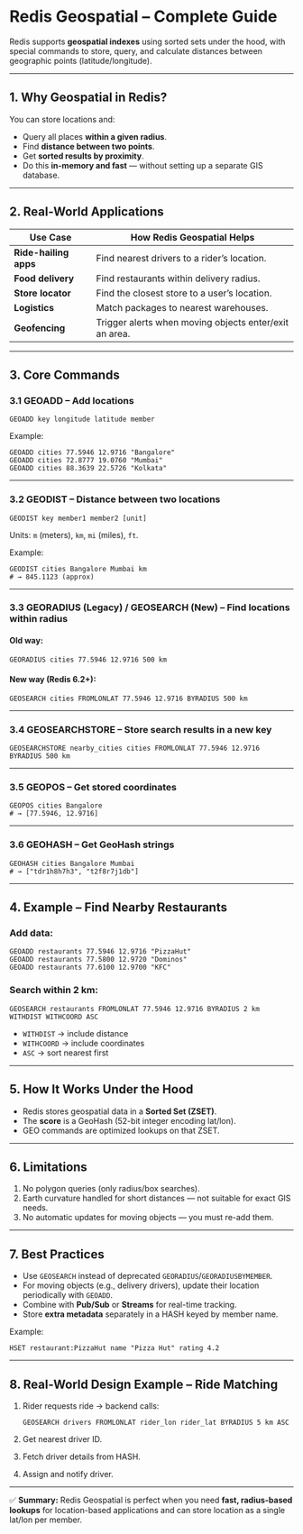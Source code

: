 # **Redis Geospatial – Complete Guide**

Redis supports **geospatial indexes** using sorted sets under the hood, with special commands to store, query, and calculate distances between geographic points (latitude/longitude).

---

## **1. Why Geospatial in Redis?**

You can store locations and:

* Query all places **within a given radius**.
* Find **distance between two points**.
* Get **sorted results by proximity**.
* Do this **in-memory and fast** — without setting up a separate GIS database.

---

## **2. Real-World Applications**

| Use Case              | How Redis Geospatial Helps                             |
| --------------------- | ------------------------------------------------------ |
| **Ride-hailing apps** | Find nearest drivers to a rider’s location.            |
| **Food delivery**     | Find restaurants within delivery radius.               |
| **Store locator**     | Find the closest store to a user’s location.           |
| **Logistics**         | Match packages to nearest warehouses.                  |
| **Geofencing**        | Trigger alerts when moving objects enter/exit an area. |

---

## **3. Core Commands**

### **3.1 GEOADD** – Add locations

```redis
GEOADD key longitude latitude member
```

Example:

```redis
GEOADD cities 77.5946 12.9716 "Bangalore"
GEOADD cities 72.8777 19.0760 "Mumbai"
GEOADD cities 88.3639 22.5726 "Kolkata"
```

---

### **3.2 GEODIST** – Distance between two locations

```redis
GEODIST key member1 member2 [unit]
```

Units: `m` (meters), `km`, `mi` (miles), `ft`.

Example:

```redis
GEODIST cities Bangalore Mumbai km
# → 845.1123 (approx)
```

---

### **3.3 GEORADIUS** (Legacy) / **GEOSEARCH** (New) – Find locations within radius

#### Old way:

```redis
GEORADIUS cities 77.5946 12.9716 500 km
```

#### New way (Redis 6.2+):

```redis
GEOSEARCH cities FROMLONLAT 77.5946 12.9716 BYRADIUS 500 km
```

---

### **3.4 GEOSEARCHSTORE** – Store search results in a new key

```redis
GEOSEARCHSTORE nearby_cities cities FROMLONLAT 77.5946 12.9716 BYRADIUS 500 km
```

---

### **3.5 GEOPOS** – Get stored coordinates

```redis
GEOPOS cities Bangalore
# → [77.5946, 12.9716]
```

---

### **3.6 GEOHASH** – Get GeoHash strings

```redis
GEOHASH cities Bangalore Mumbai
# → ["tdr1h8h7h3", "t2f8r7j1db"]
```

---

## **4. Example – Find Nearby Restaurants**

### Add data:

```redis
GEOADD restaurants 77.5946 12.9716 "PizzaHut"
GEOADD restaurants 77.5800 12.9720 "Dominos"
GEOADD restaurants 77.6100 12.9700 "KFC"
```

### Search within 2 km:

```redis
GEOSEARCH restaurants FROMLONLAT 77.5946 12.9716 BYRADIUS 2 km WITHDIST WITHCOORD ASC
```

* `WITHDIST` → include distance
* `WITHCOORD` → include coordinates
* `ASC` → sort nearest first

---

## **5. How It Works Under the Hood**

* Redis stores geospatial data in a **Sorted Set (ZSET)**.
* The **score** is a GeoHash (52-bit integer encoding lat/lon).
* GEO commands are optimized lookups on that ZSET.

---

## **6. Limitations**

1. No polygon queries (only radius/box searches).
2. Earth curvature handled for short distances — not suitable for exact GIS needs.
3. No automatic updates for moving objects — you must re-add them.

---

## **7. Best Practices**

* Use `GEOSEARCH` instead of deprecated `GEORADIUS`/`GEORADIUSBYMEMBER`.
* For moving objects (e.g., delivery drivers), update their location periodically with `GEOADD`.
* Combine with **Pub/Sub** or **Streams** for real-time tracking.
* Store **extra metadata** separately in a HASH keyed by member name.

Example:

```redis
HSET restaurant:PizzaHut name "Pizza Hut" rating 4.2
```

---

## **8. Real-World Design Example – Ride Matching**

1. Rider requests ride → backend calls:

   ```redis
   GEOSEARCH drivers FROMLONLAT rider_lon rider_lat BYRADIUS 5 km ASC
   ```
2. Get nearest driver ID.
3. Fetch driver details from HASH.
4. Assign and notify driver.

---

✅ **Summary:**
Redis Geospatial is perfect when you need **fast, radius-based lookups** for location-based applications and can store location as a single lat/lon per member.
